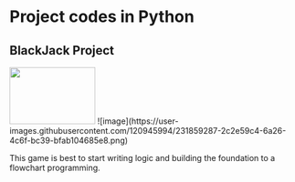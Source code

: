 # Project codes in Python

## BlackJack Project

<img src="https://user-images.githubusercontent.com/120945994/231859287-2c2e59c4-6a26-4c6f-bc39-bfab104685e8.png" height="100px" width="150px">
![image](https://user-images.githubusercontent.com/120945994/231859287-2c2e59c4-6a26-4c6f-bc39-bfab104685e8.png)


This game is best to start writing logic and building the foundation to a flowchart programming.



